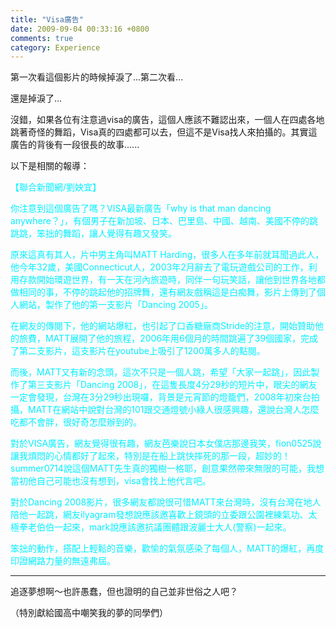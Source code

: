 ```yaml
---
title: "Visa廣告"
date: 2009-09-04 00:33:16 +0800
comments: true
category: Experience
---
```


<p>第一次看這個影片的時候掉淚了...第二次看...</p><p>還是掉淚了...</p><p><object data="http://www.youtube.com/v/zlfKdbWwruY&amp;hl=zh_TW&amp;fs=1&amp;hd=1" width="480" height="295" type="application/x-shockwave-flash"><param name="allowFullScreen" value="true" /><param name="allowscriptaccess" value="always" /><param name="src" value="http://www.youtube.com/v/zlfKdbWwruY&amp;hl=zh_TW&amp;fs=1&amp;hd=1" /><param name="allowfullscreen" value="true" /></object></p><p>沒錯，如果各位有注意過visa的廣告，這個人應該不難認出來，一個人在四處各地跳著奇怪的舞蹈，Visa真的四處都可以去，但這不是Visa找人來拍攝的。其實這廣告的背後有一段很長的故事......</p><p>以下是相關的報導：</p><p><span style="color: #00efff;">【聯合新聞網/劉姎宜】 </span></p><p><span style="color: #00efff;">你注意到這個廣告了嗎？VISA最新廣告「why is that man dancing anywhere？」，有個男子在新加坡、日本、巴里島、中國、越南、美國不停的跳跳跳，笨拙的舞蹈，讓人覺得有趣又發笑。</span></p><p><span style="color: #00efff;">原來這真有其人，片中男主角叫MATT Harding，很多人在多年前就耳聞過此人，他今年32歲，美國Connecticut人，2003年2月辭去了電玩遊戲公司的工作，利用存款開始環遊世界，有一天在河內旅遊時，同伴一句玩笑話，讓他到世界各地都做相同的事，不停的跳起他的招牌舞，還有網友戲稱這是白痴舞，影片上傳到了個人網站，製作了他的第一支影片「Dancing 2005」。</span></p><p><span style="color: #00efff;">在網友的傳閱下，他的網站爆紅，也引起了口香糖廠商Stride的注意，開始贊助他的旅費，MATT展開了他的旅程，2006年用6個月的時間跳遍了39個國家，完成了第二支影片，這支影片在youtube上吸引了1200萬多人的點閱。</span></p><p><span style="color: #00efff;">而後，MATT又有新的念頭，這次不只是一個人跳，希望「大家一起跳」，因此製作了第三支影片「Dancing 2008」，在這隻長度4分29秒的短片中，眼尖的網友一定會發現，台灣在3分29秒出現囉，背景是元宵節的燈籠們，2008年初來台拍攝，MATT在網站中說對台灣的101跟交通燈號小綠人很感興趣，還說台灣人怎麼吃都不會胖，很好奇怎麼辦到的。</span></p><p><span style="color: #00efff;">對於VISA廣告，網友覺得很有趣，網友芭樂說日本女僕店那邊我笑，fion0525說讓我煩悶的心情都好了起來，特別是在船上跳快摔死的那一段，超妙的！ summer0714說這個MATT先生真的獨樹一格耶，創意果然帶來無限的可能，我想當初他自己可能也沒有想到，visa會找上他代言吧。</span></p><p><span style="color: #00efff;">對於Dancing 2008影片，很多網友都說很可惜MATT來台灣時，沒有台灣在地人陪他一起跳，網友ilyagram發想說應該邀喜歡上鏡頭的立委跟公園裡練氣功、太極拳老伯伯一起來，mark說應該邀抗議團體跟波麗士大人(警察)一起來。</span></p><p><span style="color: #00efff;">笨拙的動作，搭配上輕鬆的音樂，歡愉的氣氛感染了每個人，MATT的爆紅，再度印證網路力量的無遠弗屆。</span></p><p><span style="color: #00efff;"><hr /></span></p><p>追逐夢想啊～也許愚蠢，但也證明的自己並非世俗之人吧？</p><p>（特別獻給國高中嘲笑我的夢的同學們）</p>
